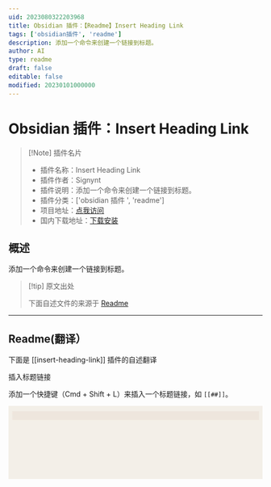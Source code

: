 ```yaml
---
uid: 2023080322203968
title: Obsidian 插件：【Readme】Insert Heading Link
tags: ['obsidian插件', 'readme']
description: 添加一个命令来创建一个链接到标题。
author: AI
type: readme
draft: false
editable: false
modified: 20230101000000
---
```


# Obsidian 插件：Insert Heading Link

> [!Note] 插件名片
> - 插件名称：Insert Heading Link
> - 插件作者：Signynt
> - 插件说明：添加一个命令来创建一个链接到标题。
> - 插件分类：['obsidian 插件 ', 'readme']
> - 项目地址：[点我访问](https://github.com/Signynt/insert-heading-link)
> - 国内下载地址：[下载安装](https://pkmer.cn/products/plugin/pluginMarket/?insert-heading-link)

## 概述

添加一个命令来创建一个链接到标题。

> [!tip] 原文出处
>
>下面自述文件的来源于 [Readme](https://ghproxy.net/https://raw.githubusercontent.com/Signynt/insert-heading-link/master/README.md)
>

---

## Readme(翻译）

下面是 [[insert-heading-link]] 插件的自述翻译

插入标题链接

添加一个快捷键（Cmd + Shift + L）来插入一个标题链接，如 `[[##]]`。

![示例](https://github.com/Signynt/insert-heading-link/blob/master/resources/gifs/insert-heading-link-example.gif)

